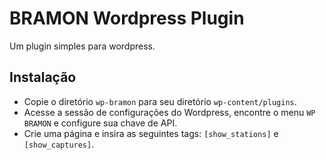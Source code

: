 # BRAMON Wordpress Plugin

Um plugin simples para wordpress.

## Instalação

- Copie o diretório `wp-bramon` para seu diretório `wp-content/plugins`.
- Acesse a sessão de configurações do Wordpress, encontre o menu `WP BRAMON` e configure sua chave de API.
- Crie uma página e insira as seguintes tags: `[show_stations]` e `[show_captures]`.
